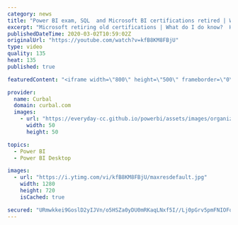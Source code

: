 ```yaml
---
category: news
title: "Power BI exam, SQL  and Microsoft BI certifications retired | WHAT DO I DO NOW?"
excerpt: "Microsoft retiring old certifications | What do I do know?  Have you heard that microsoft is retiring the SQL and BI certifications as well as the Power BI and Excel exams by June 30th, 2020?  In this video I will explain what is going on, answer the most common questions and showing a path forward in"
publishedDateTime: 2020-03-02T10:59:02Z
originalUrl: "https://youtube.com/watch?v=kfB8KM8FBjU"
type: video
quality: 135
heat: 135
published: true

featuredContent: "<iframe width=\"800\" height=\"500\" frameborder=\"0\" src=\"https://www.youtube.com/embed/kfB8KM8FBjU\" allow=\"accelerometer; autoplay; encrypted-media; gyroscope; picture-in-picture\" allowfullscreen></iframe>"

provider:
  name: Curbal
  domain: curbal.com
  images:
    - url: "https://everyday-cc.github.io/powerbi/assets/images/organizations/curbal.com-50x50.jpg"
      width: 50
      height: 50

topics:
  - Power BI
  - Power BI Desktop

images:
  - url: "https://i.ytimg.com/vi/kfB8KM8FBjU/maxresdefault.jpg"
    width: 1280
    height: 720
    isCached: true

secured: "URmwkkei9GoslD2yIJVn/o5HSZa0yDU0mRKaqLNxf5I//Lj0pGrv5pmFNIOFqjBiz+ip6flxiXbhnv0bgxCkmwYuHeKiq1stusT9WFb+KgD/JScHcttBLxOdCgxqCPIQkW/zC7yMQhXTNoTTCWfK0N06thxDka/YDwBFKZO7dYg+o8CFGdmwHTX6PybkovpLQ8ZN+Qk8W5qNnwKohyFmXvSLWV89BFUyG/2jwcq+razo3BDRvPufXFjRZoh93RZsFmIgsemvoPgXnxJ+/GN8RhFZ6ct3D/jz2+zkTkJ4nZsXyrZB6mZNkbQT3sw88tuAx5OM30wPwL+JTELBzm3HzlJIj0PVr/12xTvhuXpQ5fqeDA0bWHaiYI9w3R41UJO5pKSxoRduQL80yIqzF2H1DWJC1qkNxkLdPrlM5tgm3Fz5iDDONs6TIbu3D1mfp5Z2;qjX8FDg1VKvEhET0wl99Pw=="
---
```


